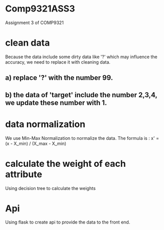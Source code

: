 # Comp9321ASS3
Assignment 3 of COMP9321

# clean data
Because the data include some dirty data like '?' which may influence the accuracy, we need to replace it with cleaning data.
## a) replace '?' with the number 99.
## b) the data of 'target' include the number 2,3,4, we update these number with 1.

# data normalization
We use Min-Max Normalization to normalize the data.
The formula is : x' = (x - X_min) / (X_max - X_min)
# calculate the weight of each attribute
Using decision tree to calculate the weights

# Api
Using flask to create api to provide the data to the front end.




